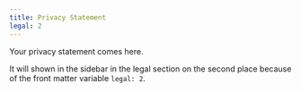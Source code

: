```yaml
---
title: Privacy Statement
legal: 2
---
```

Your privacy statement comes here.

It will shown in the sidebar in the legal section on the second place because of the front matter variable `legal: 2`.
